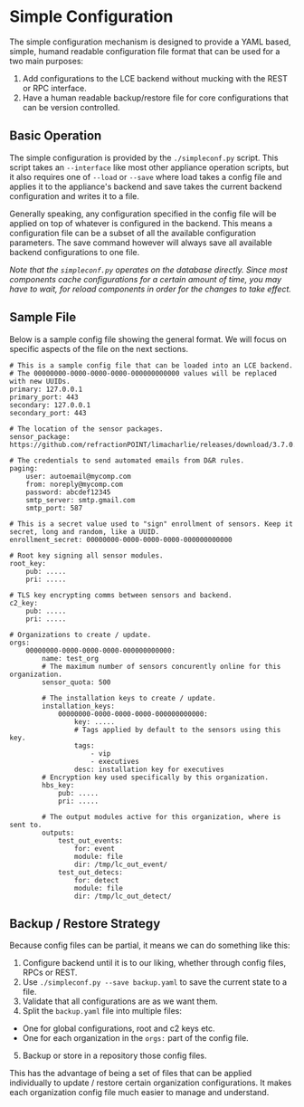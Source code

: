 # Simple Configuration

The simple configuration mechanism is designed to provide a YAML based, simple, humand readable configuration file
format that can be used for a two main purposes:

1. Add configurations to the LCE backend without mucking with the REST or RPC interface.
2. Have a human readable backup/restore file for core configurations that can be version controlled.

## Basic Operation

The simple configuration is provided by the `./simpleconf.py` script. This script takes an `--interface` like most other
appliance operation scripts, but it also requires one of `--load` or `--save` where load takes a config file and applies
it to the appliance's backend and save takes the current backend configuration and writes it to a file.

Generally speaking, any configuration specified in the config file will be applied on top of whatever is configured in the
backend. This means a configuration file can be a subset of all the available configuration parameters. The save command
however will always save all available backend configurations to one file.

*Note that the `simpleconf.py` operates on the database directly. Since most components cache configurations for a
certain amount of time, you may have to wait, for reload components in order for the changes to take effect.*

## Sample File

Below is a sample config file showing the general format. We will focus on specific aspects of the file on the next sections.

```
# This is a sample config file that can be loaded into an LCE backend.
# The 00000000-0000-0000-0000-000000000000 values will be replaced with new UUIDs.
primary: 127.0.0.1
primary_port: 443
secondary: 127.0.0.1
secondary_port: 443

# The location of the sensor packages.
sensor_package: https://github.com/refractionPOINT/limacharlie/releases/download/3.7.0.1/lc_sensor_3.7.0.1.zip

# The credentials to send automated emails from D&R rules.
paging:
    user: autoemail@mycomp.com
    from: noreply@mycomp.com
    password: abcdef12345
    smtp_server: smtp.gmail.com
    smtp_port: 587

# This is a secret value used to "sign" enrollment of sensors. Keep it secret, long and random, like a UUID.
enrollment_secret: 00000000-0000-0000-0000-000000000000

# Root key signing all sensor modules.
root_key:
    pub: .....
    pri: .....

# TLS key encrypting comms between sensors and backend.
c2_key:
    pub: ..... 
    pri: .....

# Organizations to create / update.
orgs:
    00000000-0000-0000-0000-000000000000:
        name: test_org
        # The maximum number of sensors concurently online for this organization.
        sensor_quota: 500

        # The installation keys to create / update.
        installation_keys:
            00000000-0000-0000-0000-000000000000:
                key: .....
                # Tags applied by default to the sensors using this key.
                tags:
                    - vip
                    - executives
                desc: installation key for executives
        # Encryption key used specifically by this organization.
        hbs_key:
            pub: .....
            pri: .....

        # The output modules active for this organization, where is sent to.
        outputs:
            test_out_events:
                for: event
                module: file
                dir: /tmp/lc_out_event/
            test_out_detecs:
                for: detect
                module: file
                dir: /tmp/lc_out_detect/

```

## Backup / Restore Strategy

Because config files can be partial, it means we can do something like this:

1. Configure backend until it is to our liking, whether through config files, RPCs or REST.
2. Use `./simpleconf.py --save backup.yaml` to save the current state to a file.
3. Validate that all configurations are as we want them.
4. Split the `backup.yaml` file into multiple files:
  * One for global configurations, root and c2 keys etc.
  * One for each organization in the `orgs:` part of the config file.
5. Backup or store in a repository those config files.

This has the advantage of being a set of files that can be applied individually to update / restore certain organization
configurations. It makes each organization config file much easier to manage and understand.

